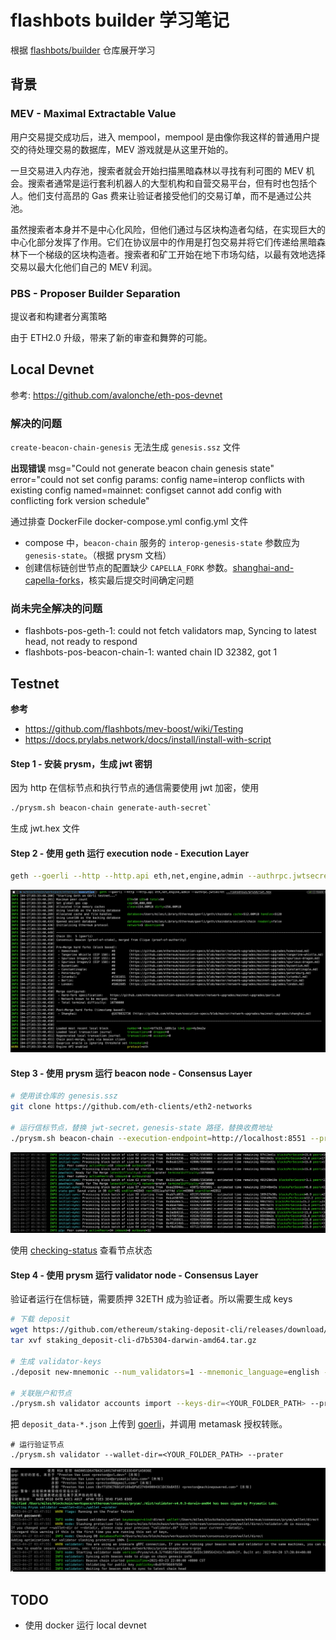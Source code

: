 # flashbots builder 学习笔记

根据 [flashbots/builder](https://github.com/flashbots/builder) 仓库展开学习

## 背景

### MEV - Maximal Extractable Value

用户交易提交成功后，进入 mempool，mempool 是由像你我这样的普通用户提交的待处理交易的数据库，MEV 游戏就是从这里开始的。

一旦交易进入内存池，搜索者就会开始扫描黑暗森林以寻找有利可图的 MEV 机会。搜索者通常是运行套利机器人的大型机构和自营交易平台，但有时也包括个人。他们支付高昂的 Gas 费来让验证者接受他们的交易订单，而不是通过公共池。

虽然搜索者本身并不是中心化风险，但他们通过与区块构造者勾结，在实现巨大的中心化部分发挥了作用。它们在协议层中的作用是打包交易并将它们传递给黑暗森林下一个梯级的区块构造者。搜索者和矿工开始在地下市场勾结，以最有效地选择交易以最大化他们自己的 MEV 利润。

### PBS - Proposer Builder Separation

提议者和构建者分离策略

由于 ETH2.0 升级，带来了新的审查和舞弊的可能。

## Local Devnet

参考: https://github.com/avalonche/eth-pos-devnet

### 解决的问题

`create-beacon-chain-genesis` 无法生成 `genesis.ssz` 文件

**出现错误**
msg="Could not generate beacon chain genesis state" error="could not set config params: config name=interop conflicts with existing config named=mainnet: configset cannot add config with conflicting fork version schedule"

通过排查 DockerFile docker-compose.yml config.yml 文件

- compose 中，`beacon-chain` 服务的 `interop-genesis-state` 参数应为 `genesis-state`。（根据 prysm 文档）
- 创建信标链创世节点的配置缺少 `CAPELLA_FORK` 参数。[shanghai-and-capella-forks](https://beincrypto.com/eth-core-devs-roll-out-shanghai-and-capella-forks/)，核实最后提交时间确定问题

### 尚未完全解决的问题

- flashbots-pos-geth-1: could not fetch validators map, Syncing to latest head, not ready to respond
- flashbots-pos-beacon-chain-1: wanted chain ID 32382, got 1

## Testnet

**参考**

- https://github.com/flashbots/mev-boost/wiki/Testing
- https://docs.prylabs.network/docs/install/install-with-script

#### Step 1 - 安装 prysm，生成 jwt 密钥

因为 http 在信标节点和执行节点的通信需要使用 jwt 加密，使用

```bash
./prysm.sh beacon-chain generate-auth-secret`
```

生成 jwt.hex 文件

#### Step 2 - 使用 geth 运行 execution node - Execution Layer

```bash
geth --goerli --http --http.api eth,net,engine,admin --authrpc.jwtsecret /path/to/jwt.hex
```

<img src="images/execution-node.png" />

#### Step 3 - 使用 prysm 运行 beacon node - Consensus Layer

```bash
# 使用该仓库的 genesis.ssz
git clone https://github.com/eth-clients/eth2-networks

# 运行信标节点，替换 jwt-secret，genesis-state 路径，替换收费地址
./prysm.sh beacon-chain --execution-endpoint=http://localhost:8551 --prater --jwt-secret=path/to/jwt.hex --genesis-state=genesis.ssz --suggested-fee-recipient=0x01234567722E6b0000012BFEBf6177F1D2e9758D9
```

<img src="images/beacon-node.png" />

使用 [checking-status](https://docs.prylabs.network/docs/monitoring/checking-status) 查看节点状态

#### Step 4 - 使用 prysm 运行 validator node - Consensus Layer

验证者运行在信标链，需要质押 32ETH 成为验证者。所以需要生成 keys

```bash
# 下载 deposit
wget https://github.com/ethereum/staking-deposit-cli/releases/download/v2.5.0/staking_deposit-cli-d7b5304-darwin-amd64.tar.gz
tar xvf staking_deposit-cli-d7b5304-darwin-amd64.tar.gz

# 生成 validator-keys
./deposit new-mnemonic --num_validators=1 --mnemonic_language=english --chain=prater

# 关联账户和节点
./prysm.sh validator accounts import --keys-dir=<YOUR_FOLDER_PATH> --prater
```

把 `deposit_data-*.json` 上传到 [goerli](https://goerli.launchpad.ethereum.org/en/overview)，并调用 metamask 授权转账。

```
# 运行验证节点
./prysm.sh validator --wallet-dir=<YOUR_FOLDER_PATH> --prater
```

<img src="images/validator-node.png" />

## TODO

- 使用 docker 运行 local devnet
